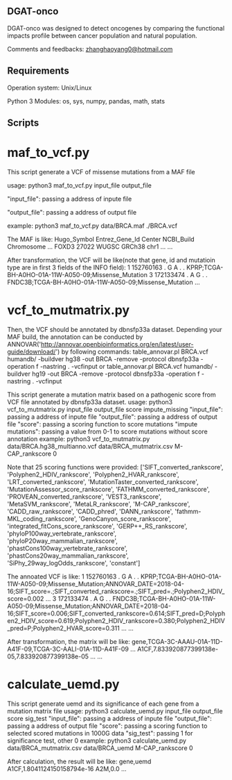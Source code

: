 ## DGAT-onco
DGAT-onco was designed to detect oncogenes by comparing the functional impacts profile between cancer population and natural population.

Comments and feedbacks: zhanghaoyang0@hotmail.com

## Requirements
Operation system: Unix/Linux

Python 3
Modules: os, sys, numpy, pandas, math, stats

## Scripts
# maf_to_vcf.py

This script generate a VCF of missense mutations from a MAF file

usage: python3 maf_to_vcf.py input_file output_file

"input_file": passing a address of inpute file

"output_file": passing a address of output file

example: python3 maf_to_vcf.py data/BRCA.maf ./BRCA.vcf

The MAF is like:
Hugo_Symbol	Entrez_Gene_Id	Center	NCBI_Build	Chromosome	...
FOXD3	27022	WUGSC	GRCh38	chr1	...
...

After transformation, the VCF will be like(note that gene, id and mutatioin type are in first 3 fields of the INFO field):
1	152760163	.	G	A	.	.	KPRP;TCGA-BH-A0HO-01A-11W-A050-09;Missense_Mutation
3	172133474	.	A	G	.	.	FNDC3B;TCGA-BH-A0HO-01A-11W-A050-09;Missense_Mutation
...


# vcf_to_mutmatrix.py

Then, the VCF should be annotated by  dbnsfp33a dataset.
Depending your MAF build, the annotation can be conducted by ANNOVAR('http://annovar.openbioinformatics.org/en/latest/user-guide/download/') by following commands:
table_annovar.pl BRCA.vcf humandb/ -buildver hg38 -out BRCA -remove -protocol dbnsfp33a -operation f -nastring . -vcfinput
or
table_annovar.pl BRCA.vcf humandb/ -buildver hg19 -out BRCA -remove -protocol dbnsfp33a -operation f -nastring . -vcfinput

This script generate a mutation matrix based on a pathogenic score from VCF file annotated by dbnsfp33a dataset.
usage: python3 vcf_to_mutmatrix.py input_file output_file score impute_missing
"input_file": passing a address of inpute file
"output_file": passing a address of output file
"score": passing a scoring function to score mutations
"impute mutations": passing a value from 0-1 to score mutations without score annotation
example: python3 vcf_to_mutmatrix.py data/BRCA.hg38_multianno.vcf data/BRCA_mutmatrix.csv M-CAP_rankscore 0

Note that 25 scoring functions were provided:
['SIFT_converted_rankscore', 'Polyphen2_HDIV_rankscore', 'Polyphen2_HVAR_rankscore', 'LRT_converted_rankscore',
 'MutationTaster_converted_rankscore', 'MutationAssessor_score_rankscore', 'FATHMM_converted_rankscore',
 'PROVEAN_converted_rankscore', 'VEST3_rankscore', 'MetaSVM_rankscore', 'MetaLR_rankscore', 'M-CAP_rankscore',
 'CADD_raw_rankscore', 'CADD_phred', 'DANN_rankscore', 'fathmm-MKL_coding_rankscore', 'GenoCanyon_score_rankscore', 'integrated_fitCons_score_rankscore',
 'GERP++_RS_rankscore', 'phyloP100way_vertebrate_rankscore', 'phyloP20way_mammalian_rankscore', 'phastCons100way_vertebrate_rankscore',
 'phastCons20way_mammalian_rankscore', 'SiPhy_29way_logOdds_rankscore', 'constant']

The annoated VCF is like:
1	152760163	.	G	A	.	.	KPRP;TCGA-BH-A0HO-01A-11W-A050-09;Missense_Mutation;ANNOVAR_DATE=2018-04-16;SIFT_score=.;SIFT_converted_rankscore=.;SIFT_pred=.;Polyphen2_HDIV_score=0.002 ...
3	172133474	.	A	G	.	.	FNDC3B;TCGA-BH-A0HO-01A-11W-A050-09;Missense_Mutation;ANNOVAR_DATE=2018-04-16;SIFT_score=0.006;SIFT_converted_rankscore=0.614;SIFT_pred=D;Polyphen2_HDIV_score=0.619;Polyphen2_HDIV_rankscore=0.380;Polyphen2_HDIV_pred=P;Polyphen2_HVAR_score=0.311 ...
...

After transformation, the matrix will be like:
gene,TCGA-3C-AAAU-01A-11D-A41F-09,TCGA-3C-AALI-01A-11D-A41F-09 ...
A1CF,7.833920877399138e-05,7.833920877399138e-05 ...
...

# calculate_uemd.py

This script generate uemd and its significance of each gene from a mutation matrix file
usage: python3 calculate_uemd.py input_file output_file score sig_test
"input_file": passing a address of inpute file
"output_file": passing a address of output file
"score": passing a scoring function to selected scored mutations in 1000G data
"sig_test": passing 1 for significance test, other 0
example: python3 calculate_uemd.py data/BRCA_mutmatrix.csv data/BRCA_uemd  M-CAP_rankscore 0

After calculation, the result will be like:
gene,uemd
A1CF,1.8041124150158794e-16
A2M,0.0
...
